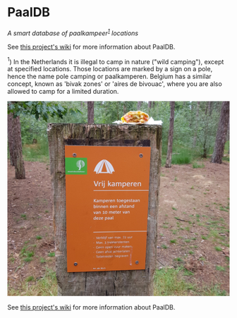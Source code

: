 # PaalDB

_A smart database of paalkampeer<sup>[1](#what-is-it)</sup> locations_

See [this project's wiki](https://github.com/Timendus/paaldb/wiki) for more
information about PaalDB.

<a name="what-is-it"><sup>1</sup></a>) In the Netherlands it is illegal to camp
in nature ("wild camping"), except at specified locations. Those locations are
marked by a sign on a pole, hence the name pole camping or paalkamperen. Belgium
has a similar concept, known as 'bivak zones' or 'aires de bivouac', where you
are also allowed to camp for a limited duration.

![Picture of a pole with our breakfast on it](foto1.jpg)

See [this project's wiki](https://github.com/Timendus/paaldb/wiki) for more
information about PaalDB.
